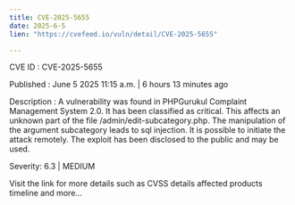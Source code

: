 ```yaml
---
title: CVE-2025-5655
date: 2025-6-5
lien: "https://cvefeed.io/vuln/detail/CVE-2025-5655"

---
```


CVE ID : CVE-2025-5655

Published :  June 5
2025
11:15 a.m. | 6 hours
13 minutes ago

Description : A vulnerability was found in PHPGurukul Complaint Management System 2.0. It has been classified as critical. This affects an unknown part of the file /admin/edit-subcategory.php. The manipulation of the argument subcategory leads to sql injection. It is possible to initiate the attack remotely. The exploit has been disclosed to the public and may be used.

Severity: 6.3 | MEDIUM

Visit the link for more details
such as CVSS details
affected products
timeline
and more...
